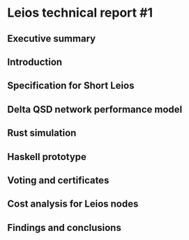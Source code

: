 # Leios technical report #1


## Executive summary


## Introduction


## Specification for Short Leios


## Delta QSD network performance model


## Rust simulation


## Haskell prototype


## Voting and certificates


## Cost analysis for Leios nodes


## Findings and conclusions

